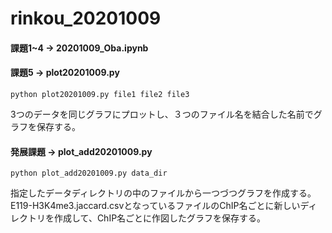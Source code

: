 # rinkou_20201009
#### 課題1~4 ->  20201009_Oba.ipynb  

#### 課題5 ->  plot20201009.py  
```
python plot20201009.py file1 file2 file3
```
3つのデータを同じグラフにプロットし、３つのファイル名を結合した名前でグラフを保存する。

#### 発展課題  ->  plot_add20201009.py  
```
python plot_add20201009.py data_dir
```
指定したデータディレクトリの中のファイルから一つづつグラフを作成する。E119-H3K4me3.jaccard.csvとなっているファイルのChIP名ごとに新しいディレクトリを作成して、ChIP名ごとに作図したグラフを保存する。
